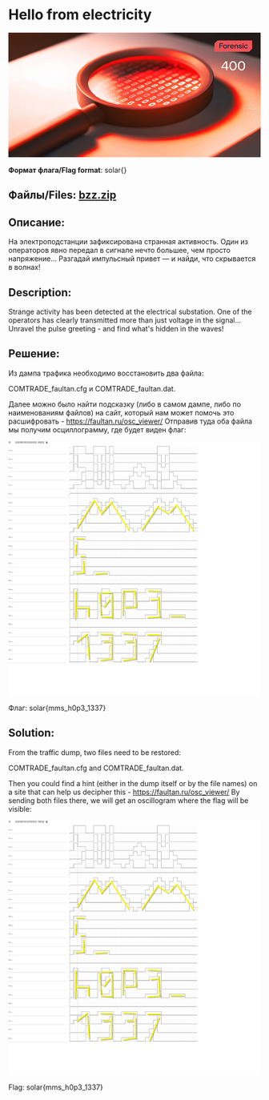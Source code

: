 # Hello from electricity

![alt text](Forensic.jpg)

**Формат флага/Flag format**: solar{}

**Файлы/Files**: [bzz.zip](bzz.zip)
---

**Описание**:
---
На электроподстанции зафиксирована странная активность. 
Один из операторов явно передал в сигнале нечто большее, чем просто напряжение...
Разгадай импульсный привет — и найди, что скрывается в волнах!

**Description**: 
---
Strange activity has been detected at the electrical substation.
One of the operators has clearly transmitted more than just voltage in the signal...
Unravel the pulse greeting - and find what's hidden in the waves!

**Решение**:
---
Из дампа трафика необходимо восстановить два файла:

COMTRADE_faultan.cfg и COMTRADE_faultan.dat. 

Далее можно было найти подсказку (либо в самом дампе, либо по наименованиям файлов) на сайт, который нам может помочь это расшифровать - https://faultan.ru/osc_viewer/
Отправив туда оба файла мы получим осциллограмму, где будет виден флаг:

![alt text](image.png)

Флаг: solar{mms_h0p3_1337}

**Solution**:
---
From the traffic dump, two files need to be restored:

COMTRADE_faultan.cfg and COMTRADE_faultan.dat.

Then you could find a hint (either in the dump itself or by the file names) on a site that can help us decipher this - https://faultan.ru/osc_viewer/
By sending both files there, we will get an oscillogram where the flag will be visible:

![alt text](image.png)

Flag: solar{mms_h0p3_1337}